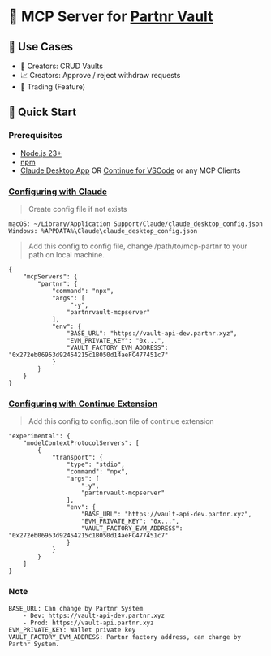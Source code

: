 # 🤖 MCP Server for [Partnr Vault](https://vault-dev.partnr.xyz/)



## 🎯 Use Cases

- 🤖 Creators: CRUD Vaults
- 📈 Creators: Approve / reject withdraw requests
- 🧠 Trading (Feature)

## 🚀 Quick Start

### Prerequisites

- [Node.js 23+](https://docs.npmjs.com/downloading-and-installing-node-js-and-npm)
- [npm](https://docs.npmjs.com/cli/v11/commands/npm)
- [Claude Desktop App](https://claude.ai/download) OR [Continue for VSCode](https://marketplace.visualstudio.com/items?itemName=Continue.continue) or any MCP Clients

### [Configuring with Claude](https://modelcontextprotocol.io/quickstart/user)

> Create config file if not exists

```
macOS: ~/Library/Application Support/Claude/claude_desktop_config.json
Windows: %APPDATA%\Claude\claude_desktop_config.json
```

> Add this config to config file, change /path/to/mcp-partnr to your path on local machine.

```
{
    "mcpServers": {
        "partnr": {
            "command": "npx",
            "args": [
                 "-y",
                "partnrvault-mcpserver"
            ],
            "env": {
        		"BASE_URL": "https://vault-api-dev.partnr.xyz",
                "EVM_PRIVATE_KEY": "0x...",
                "VAULT_FACTORY_EVM_ADDRESS": "0x272eb06953d92454215c1B050d14aeFC477451c7"
            }
        }
    }
}
```

### [Configuring with Continue Extension](https://continue.dev)

> Add this config to config.json file of continue extension

```
"experimental": {
    "modelContextProtocolServers": [
        {
            "transport": {
                "type": "stdio",
                "command": "npx",
                "args": [
                    "-y",
                    "partnrvault-mcpserver"
                ],
                "env": {
                    "BASE_URL": "https://vault-api-dev.partnr.xyz",
                    "EVM_PRIVATE_KEY": "0x...",
                    "VAULT_FACTORY_EVM_ADDRESS": "0x272eb06953d92454215c1B050d14aeFC477451c7"
                }
            }
        }
    ]
}
```

### Note
   
	BASE_URL: Can change by Partnr System
	    - Dev: https://vault-api-dev.partnr.xyz
	    - Prod: https://vault-api.partnr.xyz
	EVM_PRIVATE_KEY: Wallet private key
	VAULT_FACTORY_EVM_ADDRESS: Partnr factory address, can change by Partnr System.

